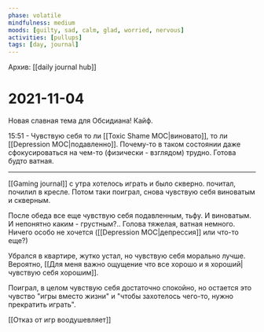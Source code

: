 ```yaml
---
phase: volatile
mindfulness: medium
moods: [guilty, sad, calm, glad, worried, nervous]
activities: [pullups]
tags: [day, journal]
---
```

Архив: [[daily journal hub]]
# 2021-11-04
Новая славная тема для Обсидиана! Кайф.


15:51 - Чувствую себя то ли [[Toxic Shame MOC|виновато]], то ли [[Depression MOC|подавленно]]. Почему-то в таком состоянии даже сфокусироваться на чем-то (физически - взглядом) трудно. Готова будто ватная.
***
[[Gaming journal]]
с утра хотелось играть и было скверно. 
почитал, почилил в кресле. Потом таки поиграл, снова чувствую себя виноватым и скверным.

После обеда все еще чувствую себя подавленным, тьфу. И виноватым. И непонятно каким - грустным?.. Голова тяжелая, ватная немного. Ничего особо не хочется ([[Depression MOC|депрессия]] или что-то еще?)

Убрался в квартире, жутко устал, но чувствую себя морально лучше. Вероятно, [[Для меня важно ощущение что все хорошо и я хороший|чувствую себя хорошим]]. 

Поиграл, в целом чувствую себя достаточно спокойно, но остается это чувство "игры вместо жизни" и "чтобы захотелось чего-то, нужно прекратить играть".

[[Отказ от игр воодушевляет]]